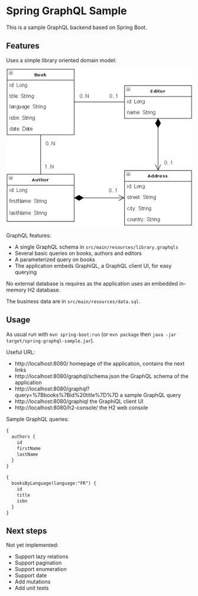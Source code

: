 # Spring GraphQL Sample

This is a sample GraphQL backend based on Spring Boot.

## Features

Uses a simple library oriented domain model:

![Application domain model](doc/domain-model.png)

GraphQL features:
- A single GraphQL schema in `src/main/resources/library.graphqls`
- Several basic queries on books, authors and editors
- A parameterized query on books
- The application embeds GraphiQL, a GraphQL client UI, for easy querying

No external database is requires as the application uses an embedded in-memory H2 database.

The business data are in `src/main/resources/data.sql`.

## Usage

As usual run with `mvn spring-boot:run` (or `mvn package` then
`java -jar target/spring-graphql-sample.jar`).

Useful URL:
- http://localhost:8080/ homepage of the application, contains the next links
- http://localhost:8080/graphql/schema.json the GraphQL schema of the application
- http://localhost:8080/graphql?query=%7Bbooks%7Bid%20title%7D%7D a sample GraphQL query
- http://localhost:8080/graphiql the GraphiQL client UI
- http://localhost:8080/h2-console/ the H2 web console

Sample GraphQL queries:
```
{
  authors {
    id
    firstName
    lastName
  }
}
```

```
{
  booksByLanguage(language:"FR") {
    id
    title
    isbn
  }
}
```

## Next steps

Not yet implemented:
- Support lazy relations
- Support pagination
- Support enumeration
- Support date
- Add mutations
- Add unit tests
